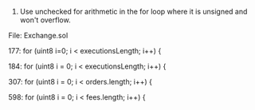 1. Use unchecked for arithmetic in the for loop where it is unsigned and won't overflow.

File: Exchange.sol

177:         for (uint8 i=0; i < executionsLength; i++) {

184:         for (uint8 i = 0; i < executionsLength; i++) {

307:         for (uint8 i = 0; i < orders.length; i++) {

598:         for (uint8 i = 0; i < fees.length; i++) {
